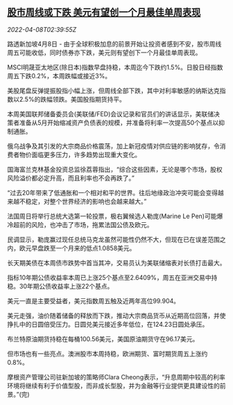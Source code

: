 <!--1649386862000-->
[股市周线或下跌 美元有望创一个月最佳单周表现](https://cn.reuters.com/article/global-market-asia-stocks-dollar-0408-idCNKCS2M006Q)
------

<div><i>2022-04-08T02:39:55Z</i></div><p>路透新加坡4月8日 - 由于全球积极加息的前景开始让投资者感到不安，股市周线周五可能收低，同时债券亦下跌，美元则有望创下一个月最佳单周表现。</p><p>MSCI明晟亚太地区(除日本)指数早盘持稳，本周迄今下跌约1.5%。日股日经指数周五下跌0.2%，本周跌幅或接近3%。</p><p>美股尾盘反弹提振股指小幅上涨，但周线全部下跌，其中对利率敏感的纳斯达克指数以2.5%的跌幅领跌。美国股指期货持平。</p><p>本周美国联邦储备委员会(美联储/FED)会议记录和官员们的讲话显示，美联储决策者准备从5月开始缩减资产负债表的规模，并准备将利率一次提高50个基点以抑制通胀。</p><p>俄乌战争及其引发的大宗商品价格震荡，加上新冠疫情对供应链的影响犹存，令消费者物价面临更多压力，许多趋势出现重大变化。</p><p>国海富兰克林基金投资总监徐荔蓉指出，“综合这些因素，无论是哪个市场，股权风险溢价都必定升高，而且利率也不会再跌了。”</p><p>“过去20年带来了低通胀和一个相对和平的世界。往后地缘政治冲突可能会变得越来越不稳定，对整个世界经济的影响也会越来越大。”</p><p>法国周日将举行总统大选第一轮投票，极右翼候选人勒庞(Marine Le Pen)可能爆冷超前的风险，也冲击了市场，拖累法国公债及欧元。</p><p>民调显示，勒庞赢过现任总统马克龙虽然可能性仍然不大，但现在已在误差范围之内，欧元早盘跌至一个月来的低点1.0858美元。</p><p>长天期美债在本周债市跌势中首当其冲，交易员认为美联储缩表对长债打击最大。</p><p>指标10年期公债收益率本周已上涨25个基点至2.6409%，周五在亚洲交易中持稳。30年期公债收益率上涨22个基点。</p><p>美元一直是主要受益者，美元指数周五触及近两年高位99.904。</p><p>美元走强，油价随着储备的释放而下跌，推动大宗商品货币从近期高位回落，并使挣扎中的日圆倍受压力。日圆兑美元接近多年低位，在124.23日圆处承压。</p><p>布兰特原油期货持稳在每桶100.56美元，美国原油期货守在96.17美元。</p><p>但市场也有一些亮点。澳洲股市本周持稳，欧洲期货、富时期货周五上涨约0.8%。</p><p>摩根资产管理公司驻新加坡的策略师Clara Cheong表示，“升息周期中较高的利率环境将继续有利于价值型股，而非成长型股，并为金融等行业提供更具建设性的前景。”(完)</p>
